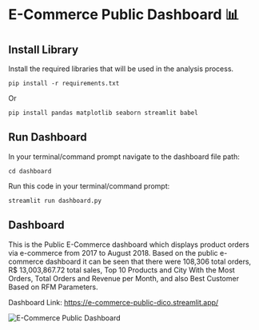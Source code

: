 # E-Commerce Public Dashboard :bar_chart:

## Install Library
Install the required libraries that will be used in the analysis process.
```
pip install -r requirements.txt
```

Or 
```
pip install pandas matplotlib seaborn streamlit babel
```

## Run Dashboard
In your terminal/command prompt navigate to the dashboard file path:
```
cd dashboard
```
Run this code in your terminal/command prompt:
```
streamlit run dashboard.py
```

## Dashboard
This is the Public E-Commerce dashboard which displays product orders via e-commerce from 2017 to August 2018. Based on the public e-commerce dashboard it can be seen that there were 108,306 total orders, R$ 13,003,867.72 total sales, Top 10 Products and City With the Most Orders, Total Orders and Revenue per Month, and also Best Customer Based on RFM Parameters.

Dashboard Link: https://e-commerce-public-dico.streamlit.app/

![E-Commerce Public Dashboard](https://github.com/tinashdj/E-Commerce-Public/assets/110084624/dd2cc0c4-b2a7-4eab-a253-270dcb93c108)




